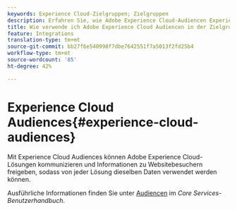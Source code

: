 ```yaml
---
keywords: Experience Cloud-Zielgruppen; Zielgruppen
description: Erfahren Sie, wie Adobe Experience Cloud-Audiencen Experience Cloud-Lösungen Informationen über Website-Besucher mit anderen Adoben kommunizieren und austauschen.
title: Wie verwende ich Adobe Experience Cloud Audiencen in der Zielgruppe?
feature: Integrations
translation-type: tm+mt
source-git-commit: bb27f6e540998f7dbe7642551f7a5013f2fd25b4
workflow-type: tm+mt
source-wordcount: '85'
ht-degree: 42%

---
```



# Experience Cloud Audiences{#experience-cloud-audiences}

Mit Experience Cloud Audiences können Adobe Experience Cloud-Lösungen kommunizieren und Informationen zu Websitebesuchern freigeben, sodass von jeder Lösung dieselben Daten verwendet werden können.

Ausführliche Informationen finden Sie unter [Audiencen](https://experienceleague.adobe.com/docs/core-services/interface/audiences/audience-library.html) im *Core Services-Benutzerhandbuch*.
